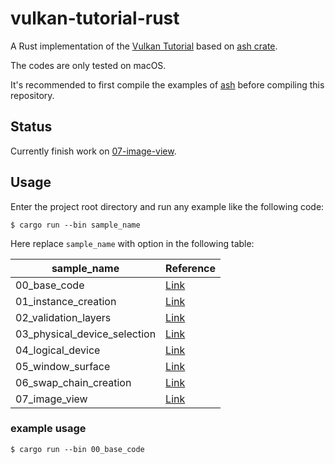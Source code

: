 # vulkan-tutorial-rust

A Rust implementation of the [Vulkan Tutorial](https://vulkan-tutorial.com) based on [ash crate](https://crates.io/crates/ash).

The codes are only tested on macOS.

It's recommended to first compile the examples of [ash](https://github.com/MaikKlein/ash) before compiling this repository.

## Status

Currently finish work on [07-image-view](https://vulkan-tutorial.com/Drawing_a_triangle/Presentation/Image_views).

## Usage

Enter the project root directory and run any example like the following code:

```shell
$ cargo run --bin sample_name
```

Here replace `sample_name` with option in the following table:

| sample_name                  | Reference                                                    |
| ---------------------------- | ------------------------------------------------------------ |
| 00_base_code                 | [Link](https://vulkan-tutorial.com/Drawing_a_triangle/Setup/Base_code) |
| 01_instance_creation         | [Link](https://vulkan-tutorial.com/Drawing_a_triangle/Setup/Instance) |
| 02_validation_layers         | [Link](https://vulkan-tutorial.com/Drawing_a_triangle/Setup/Validation_layers) |
| 03_physical_device_selection | [Link](https://vulkan-tutorial.com/Drawing_a_triangle/Setup/Physical_devices_and_queue_families) |
| 04_logical_device            | [Link](https://vulkan-tutorial.com/Drawing_a_triangle/Setup/Logical_device_and_queues) |
| 05_window_surface            | [Link](https://vulkan-tutorial.com/Drawing_a_triangle/Presentation/Window_surface) |
| 06_swap_chain_creation       | [Link](https://vulkan-tutorial.com/Drawing_a_triangle/Presentation/Swap_chain) |
| 07_image_view                | [Link](https://vulkan-tutorial.com/Drawing_a_triangle/Presentation/Image_views) |

### example usage

```
$ cargo run --bin 00_base_code
```

